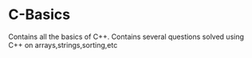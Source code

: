 # C-Basics
Contains all the basics of C++. Contains several questions solved using C++ on  arrays,strings,sorting,etc
